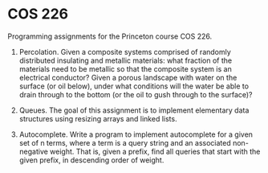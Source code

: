 # COS 226
Programming assignments for the Princeton course COS 226.

1. Percolation.
Given a composite systems comprised of randomly distributed insulating and metallic materials: what fraction of the materials need to be metallic so that the composite system is an electrical conductor? Given a porous landscape with water on the surface (or oil below), under what conditions will the water be able to drain through to the bottom (or the oil to gush through to the surface)? 

2. Queues.
The goal of this assignment is to implement elementary data structures using resizing arrays and linked lists.

3. Autocomplete.
Write a program to implement autocomplete for a given set of n terms, where a term is a query string and an associated non-negative weight. That is, given a prefix, find all queries that start with the given prefix, in descending order of weight.

